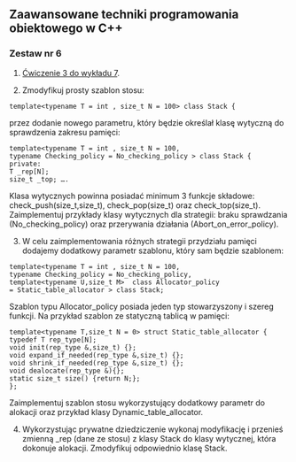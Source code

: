## Zaawansowane techniki programowania obiektowego w C++

### Zestaw nr 6

1. [Ćwiczenie 3 do wykładu 7](https://wazniak.mimuw.edu.pl/index.php?title=Zaawansowane_CPP/Wykład_7:_Klasy_wytycznych).


2. Zmodyfikuj prosty szablon stosu:

```
template<typename T = int , size_t N = 100> class Stack {
```

przez dodanie nowego parametru, który będzie określał klasę wytyczną do sprawdzenia zakresu pamięci:
```
template<typename T = int , size_t N = 100,
typename Checking_policy = No_checking_policy > class Stack {
private:        
T _rep[N];
size_t _top; ….
```

Klasa wytycznych powinna posiadać minimum 3 funkcje składowe: 
check_push(size_t,size_t), check_pop(size_t) oraz check_top(size_t).
Zaimplementuj przykłady klasy wytycznych dla strategii: braku sprawdzania (No_checking_policy) 
oraz przerywania działania (Abort_on_error_policy).

3. W celu zaimplementowania różnych strategii przydziału pamięci dodajemy dodatkowy parametr szablonu, który sam będzie szablonem:

```
template<typename T = int , size_t N = 100,
typename Checking_policy = No_checking_policy,  
template<typename U,size_t M>  class Allocator_policy 
= Static_table_allocator > class Stack;
```

Szablon typu Allocator_policy posiada jeden typ stowarzyszony  i szereg funkcji. Na przykład szablon ze statyczną tablicą w pamięci:

```
template<typename T,size_t N = 0> struct Static_table_allocator {
typedef T rep_type[N];
void init(rep_type &,size_t) {};
void expand_if_needed(rep_type &,size_t) {};
void shrink_if_needed(rep_type &,size_t) {};
void dealocate(rep_type &){};
static size_t size() {return N;};
};
```

Zaimplementuj szablon stosu wykorzystujący dodatkowy parametr do alokacji oraz przykład klasy Dynamic_table_allocator.

4. Wykorzystując prywatne dziedziczenie wykonaj modyfikację i przenieś zmienną _rep (dane ze stosu) z klasy Stack do klasy wytycznej, która dokonuje alokacji. Zmodyfikuj odpowiednio klasę Stack.